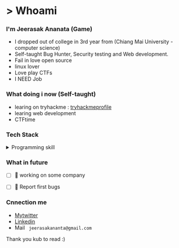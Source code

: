 # > Whoami 
### I'm Jeerasak Ananata (Game)
- I dropped out of college in 3rd year from (Chiang Mai University - computer science)
- Self-taught Bug Hunter, Security testing and Web development.
- Fail in love open source
- linux lover
- Love play CTFs
- I NEED Job  

### What doing i now (Self-taught)
- learing on tryhackme : [tryhackmeprofile](https://tryhackme.com/p/Game)
- learing web development
- CTFtime

### Tech Stack

<details>
<summary>Programming skill</summary>
<p >
c++
java
python
bash scritp
</p>
</details>

### What in future
- [ ]    working on some company
- [ ]    Report first bugs


### Cnnection me
- [Mytwitter](https://twitter.com/GameAnanta)
- [Linkedin](https://www.linkedin.com/in/jeerasak-ananta-a1b4231a2/)
- Mail  ``` jeerasakananta@gmail.com```

Thank you kub to read :)
